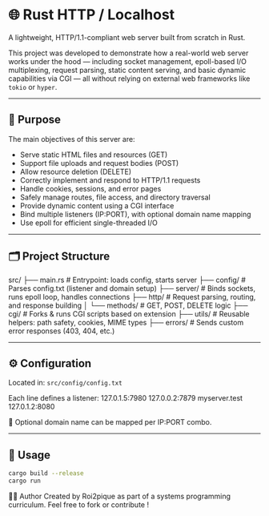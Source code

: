 # 🌐 Rust HTTP / Localhost

A lightweight, HTTP/1.1-compliant web server built from scratch in Rust.

This project was developed to demonstrate how a real-world web server works under the hood — including socket management, epoll-based I/O multiplexing, request parsing, static content serving, and basic dynamic capabilities via CGI — all without relying on external web frameworks like `tokio` or `hyper`.

---

## 📌 Purpose

The main objectives of this server are:

- Serve static HTML files and resources (GET)
- Support file uploads and request bodies (POST)
- Allow resource deletion (DELETE)
- Correctly implement and respond to HTTP/1.1 requests
- Handle cookies, sessions, and error pages
- Safely manage routes, file access, and directory traversal
- Provide dynamic content using a CGI interface
- Bind multiple listeners (IP:PORT), with optional domain name mapping
- Use epoll for efficient single-threaded I/O

---

## 🗂️ Project Structure

src/
├── main.rs # Entrypoint: loads config, starts server
├── config/ # Parses config.txt (listener and domain setup)
├── server/ # Binds sockets, runs epoll loop, handles connections
├── http/ # Request parsing, routing, and response building
│ └── methods/ # GET, POST, DELETE logic
├── cgi/ # Forks & runs CGI scripts based on extension
├── utils/ # Reusable helpers: path safety, cookies, MIME types
├── errors/ # Sends custom error responses (403, 404, etc.)

---

## ⚙️ Configuration

Located in: `src/config/config.txt`

Each line defines a listener:
127.0.1.5:7980
127.0.0.2:7879 myserver.test
127.0.1.2:8080

📌 Optional domain name can be mapped per IP:PORT combo.

---

## 🔧 Usage

```bash
cargo build --release
cargo run
```

👨‍💻 Author
Created by Roi2pique as part of a systems programming curriculum.
Feel free to fork or contribute !

